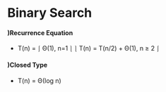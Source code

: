 # Binary Search

#### )Recurrence Equation
- T(n) = ⎰ Θ(1),  n=1                  ⎱
         ⎱ T(n) = T(n/2) + Θ(1), n ≥ 2 ⎰
#### )Closed Type

- T(n) = Θ(log n)
